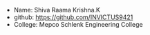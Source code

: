 - Name: Shiva Raama Krishna.K
- github: https://github.com/INVICTUS9421
- College: Mepco Schlenk Engineering College
